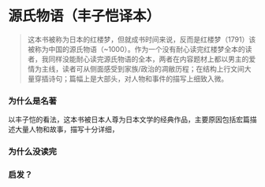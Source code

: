 # 源氏物语（丰子恺译本）

> 这本书被称为日本的红楼梦，但就成书时间来说，反而是红楼梦（1791）该被称为中国的源氏物语（~1000）。作为一个没有耐心读完红楼梦全本的读者，我同样没能耐心读完源氏物语的全本，两者在内容题材上都以男主的爱情为主线，读者可从侧面感受到家族/政治的凋敝历程；在结构上行文间大量穿插诗句；篇幅上是大部头，对人物和事件的描写上细致入微。

### 为什么是名著

以丰子恺的看法，这本书被日本人尊为日本文学的经典作品，主要原因包括宏篇描述大量人物和故事，描写十分详细，

### 为什么没读完

### 启发？
